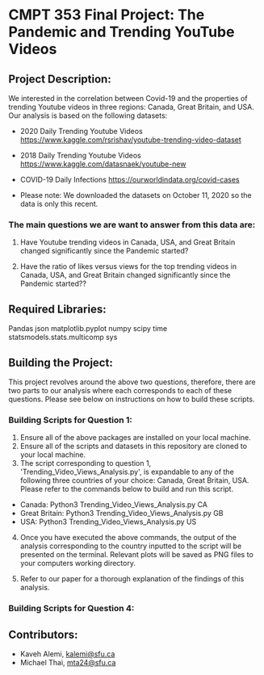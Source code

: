 # CMPT 353 Final Project: The Pandemic and Trending YouTube Videos

## Project Description: 
We interested in the correlation between Covid-19 and the properties of trending Youtube videos in three regions: Canada, Great Britain, and USA. Our analysis is based on the following datasets:

* 2020 Daily Trending Youtube Videos      https://www.kaggle.com/rsrishav/youtube-trending-video-dataset
* 2018 Daily Trending Youtube Videos      https://www.kaggle.com/datasnaek/youtube-new
* COVID-19 Daily Infections               https://ourworldindata.org/covid-cases

* Please note: We downloaded the datasets on October 11, 2020 so the data is only this recent.

### The main questions we are want to answer from this data are:

1. Have Youtube trending videos in Canada, USA, and Great Britain changed significantly since the Pandemic started?

2. Have the ratio of likes versus views for the top trending videos in Canada, USA, and Great Britain changed significantly since the Pandemic started??


## Required Libraries: 
Pandas
json
matplotlib.pyplot
numpy
scipy
time
statsmodels.stats.multicomp
sys


## Building the Project: 
This project revolves around the above two questions, therefore, there are two parts to our analysis where each corresponds to each of these questions. Please see below on instructions on how to build these scripts.

### Building Scripts for Question 1:

1) Ensure all of the above packages are installed on your local machine.
2) Ensure all of the scripts and datasets in this repository are cloned to your local machine.
3) The script corresponding to question 1, 'Trending_Video_Views_Analysis.py', is expandable to any of the following three countries of your choice: Canada, Great Britain, USA. Please refer to the commands below to build and run this script.

* Canada: Python3 Trending_Video_Views_Analysis.py CA
* Great Britain: Python3 Trending_Video_Views_Analysis.py GB
* USA: Python3 Trending_Video_Views_Analysis.py US

4) Once you have executed the above commands, the output of the analysis corresponding to the country inputted to the script will be presented on the terminal. Relevant plots will be saved as PNG files to your computers working directory.

5) Refer to our paper for a thorough explanation of the findings of this analysis.

### Building Scripts for Question 4:


## Contributors:
- Kaveh Alemi, kalemi@sfu.ca
- Michael Thai, mta24@sfu.ca